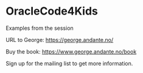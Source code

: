 # OracleCode4Kids
Examples from the session

URL to George: https://george.andante.no/

Buy the book: https://www.george.andante.no/book

Sign up for the mailing list to get more information.
